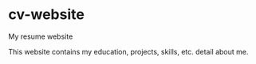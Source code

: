 # cv-website
My resume website

This website contains my education, projects, skills, etc. detail about me.
